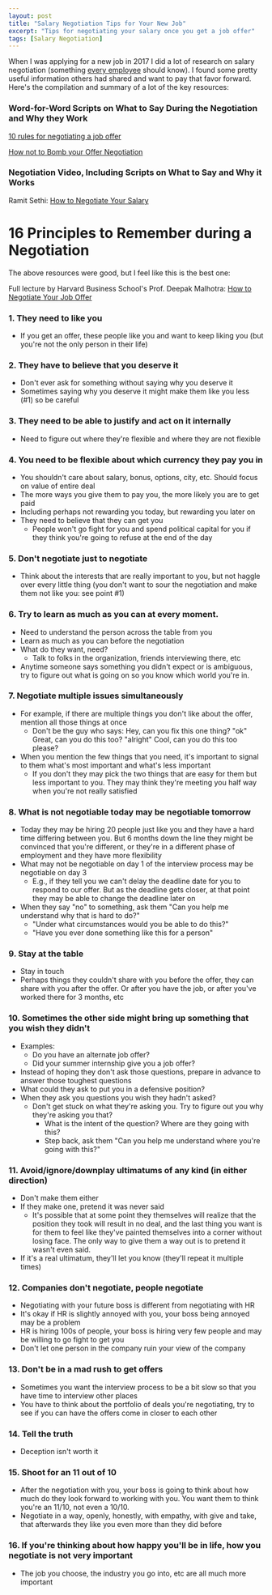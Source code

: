 ```yaml
---
layout: post
title: "Salary Negotiation Tips for Your New Job"
excerpt: "Tips for negotiating your salary once you get a job offer"
tags: [Salary Negotiation]
---
```


When I was applying for a new job in 2017 I did a lot of research on salary negotiation (something [every employee](https://www.kalzumeus.com/2011/10/28/dont-call-yourself-a-programmer/) should know).  I found some pretty useful information others had shared and want to pay that favor forward.  Here's the compilation and summary of a lot of the key resources:

### Word-for-Word Scripts on What to Say During the Negotiation and Why they Work
[10 rules for negotiating a job offer](http://haseebq.com/my-ten-rules-for-negotiating-a-job-offer)

[How not to Bomb your Offer Negotiation](http://haseebq.com/how-not-to-bomb-your-offer-negotiation)

### Negotiation Video, Including Scripts on What to Say and Why it Works
Ramit Sethi: [How to Negotiate Your Salary](http://www.iwillteachyoutoberich.com/guides/ultimate-guide-to-asking-for-a-raise-and-negotiating-salary/part-3/)

# 16 Principles to Remember during a Negotiation
The above resources were good, but I feel like this is the best one:

Full lecture by Harvard Business School's Prof. Deepak Malhotra:
[How to Negotiate Your Job Offer](https://www.youtube.com/watch?v=km2Hd_xgo9Q)

### 1. They need to like you
* If you get an offer, these people like you and want to keep liking you (but you're not the only person in their life)

### 2.  They have to believe that you deserve it
* Don't ever ask for something without saying why you deserve it
* Sometimes saying why you deserve it might make them like you less (#1) so be careful

### 3. They need to be able to justify and act on it internally
* Need to figure out where they're flexible and where they are not flexible

### 4. You need to be flexible about which currency they pay you in
* You shouldn't care about salary, bonus, options, city, etc. Should focus on value of entire deal
* The more ways you give them to pay you, the more likely you are to get paid
* Including perhaps not rewarding you today, but rewarding you later on
* They need to believe that they can get you
	* People won't go fight for you and spend political capital for you if they think you're going to refuse at the end of the day

### 5. Don't negotiate just to negotiate 
* Think about the interests that are really important to you, but not haggle over every little thing (you don't want to sour the negotiation and make them not like you: see point #1)

### 6. Try to learn as much as you can at every moment. 
* Need to understand the person across the table from you
* Learn as much as you can before the negotiation
* What do they want, need?
	* Talk to folks in the organization, friends interviewing there, etc
* Anytime someone says something you didn't expect or is ambiguous, try to figure out what is going on so you know which world you're in.

### 7. Negotiate multiple issues simultaneously
* For example, if there are multiple things you don't like about the offer, mention all those things at once
	* Don't be the guy who says: Hey, can you fix this one thing? "ok" Great, can you do this too? "alright" Cool, can you do this too please?
* When you mention the few things that you need, it's important to signal to them what's most important and what's less important
	* If you don't they may pick the two things that are easy for them but less important to you. They may think they're meeting you half way when you're not really satisfied

### 8. What is not negotiable today may be negotiable tomorrow
* Today they may be hiring 20 people just like you and they have a hard time differing between you. But 6 months down the line they might be convinced that you're different, or they're in a different phase of employment and they have more flexibility
* What may not be negotiable on day 1 of the interview process may be negotiable on day 3
	* E.g., if they tell you we can't delay the deadline date for you to respond to our offer. But as the deadline gets closer, at that point they may be able to change the deadline later on
* When they say "no" to something, ask them "Can you help me understand why that is hard to do?" 
	* "Under what circumstances would you be able to do this?"
	* "Have you ever done something like this for a person"

### 9. Stay at the table
* Stay in touch
* Perhaps things they couldn't share with you before the offer, they can share with you after the offer. Or after you have the job, or after you've worked there for 3 months, etc

### 10. Sometimes the other side might bring up something that you wish they didn't
* Examples:
	* Do you have an alternate job offer?
	* Did your summer internship give you a job offer?
* Instead of hoping they don't ask those questions, prepare in advance to answer those toughest questions
* What could they ask to put you in a defensive position?
* When they ask you questions you wish they hadn't asked?
	* Don't get stuck on what they're asking you. Try to figure out you why they're asking you that?
		* What is the intent of the question? Where are they going with this?
		* Step back, ask them "Can you help me understand where you're going with this?"

### 11. Avoid/ignore/downplay ultimatums of any kind (in either direction)
* Don't make them either
* If they make one, pretend it was never said
	* It's possible that at some point they themselves will realize that the position they took will result in no deal, and the last thing you want is for them to feel like they've painted themselves into a corner without losing face. The only way to give them a way out is to pretend it wasn't even said.
* If it's a real ultimatum, they'll let you know (they'll repeat it multiple times)

### 12. Companies don't negotiate, people negotiate
* Negotiating with your future boss is different from negotiating with HR
* It's okay if HR is slightly annoyed with you, your boss being annoyed may be a problem
* HR is hiring 100s of people, your boss is hiring very few people and may be willing to go fight to get you
* Don't let one person in the company ruin your view of the company

### 13. Don't be in a mad rush to get offers
* Sometimes you want the interview process to be a bit slow so that you have time to interview other places
* You have to think about the portfolio of deals you're negotiating, try to see if you can have the offers come in closer to each other

### 14. Tell the truth
* Deception isn't worth it

### 15. Shoot for an 11 out of 10
* After the negotiation with you, your boss is going to think about how much do they look forward to working with you. You want them to think you're an 11/10, not even a 10/10.
* Negotiate in a way, openly, honestly, with empathy, with give and take, that afterwards they like you even more than they did before

### 16. If you're thinking about how happy you'll be in life, how you negotiate is not very important
* The job you choose, the industry you go into, etc are all much more important
